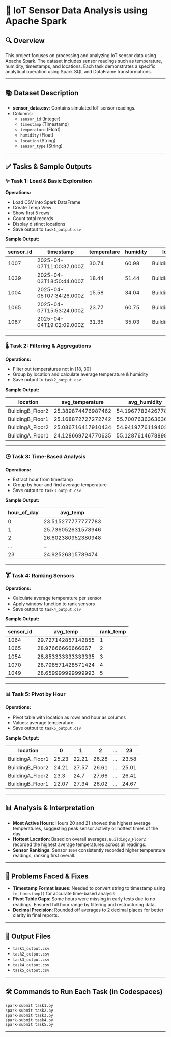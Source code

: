 # 🚀 IoT Sensor Data Analysis using Apache Spark

## 🔍 Overview
This project focuses on processing and analyzing IoT sensor data using Apache Spark. The dataset includes sensor readings such as temperature, humidity, timestamps, and locations. Each task demonstrates a specific analytical operation using Spark SQL and DataFrame transformations.

---

## 📚 Dataset Description
- **sensor_data.csv**: Contains simulated IoT sensor readings.
- Columns:
  - `sensor_id` (Integer)
  - `timestamp` (Timestamp)
  - `temperature` (Float)
  - `humidity` (Float)
  - `location` (String)
  - `sensor_type` (String)

---

## ✅ Tasks & Sample Outputs

### ✨ Task 1: Load & Basic Exploration
**Operations:**
- Load CSV into Spark DataFrame
- Create Temp View
- Show first 5 rows
- Count total records
- Display distinct locations
- Save output to `task1_output.csv`

**Sample Output:**

| sensor_id | timestamp               | temperature | humidity | location          | sensor_type |
|-----------|-------------------------|-------------|----------|-------------------|-------------|
| 1007      | 2025-04-07T11:00:37.000Z| 30.74       | 60.98    | BuildingB_Floor1  | TypeB       |
| 1039      | 2025-04-03T18:50:44.000Z| 18.44       | 51.44    | BuildingA_Floor1  | TypeC       |
| 1004      | 2025-04-05T07:34:26.000Z| 15.58       | 34.04    | BuildingA_Floor1  | TypeC       |
| 1065      | 2025-04-07T15:53:24.000Z| 23.77       | 60.75    | BuildingB_Floor2  | TypeC       |
| 1087      | 2025-04-04T19:02:09.000Z| 31.35       | 35.03    | BuildingB_Floor2  | TypeB       |

---

### 🌡️ Task 2: Filtering & Aggregations
**Operations:**
- Filter out temperatures not in [18, 30]
- Group by location and calculate average temperature & humidity
- Save output to `task2_output.csv`

**Sample Output:**

| location         | avg_temperature       | avg_humidity           |
|------------------|-----------------------|------------------------|
| BuildingB_Floor2 | 25.389874476987462    | 54.19677824267782      |
| BuildingB_Floor1 | 25.168872727272742    | 55.700763636363604     |
| BuildingA_Floor2 | 25.086716417910434    | 54.94197761194029      |
| BuildingA_Floor1 | 24.128669724770635    | 55.12876146788984      |

---

### 🕒 Task 3: Time-Based Analysis
**Operations:**
- Extract hour from timestamp
- Group by hour and find average temperature
- Save output to `task3_output.csv`

**Sample Output:**

| hour_of_day | avg_temp               |
|-------------|------------------------|
| 0           | 23.515277777777783     |
| 1           | 25.736052631578946     |
| 2           | 26.602380952380948     |
| ...         | ...                    |
| 23          | 24.92526315789474      |

---

### 🏋️ Task 4: Ranking Sensors
**Operations:**
- Calculate average temperature per sensor
- Apply window function to rank sensors
- Save output to `task4_output.csv`

**Sample Output:**

| sensor_id | avg_temp              | rank_temp |
|-----------|-----------------------|-----------|
| 1064      | 29.727142857142855    | 1         |
| 1065      | 28.97666666666667     | 2         |
| 1054      | 28.853333333333335    | 3         |
| 1070      | 28.798571428571424    | 4         |
| 1049      | 28.659999999999993    | 5         |

---

### 📊 Task 5: Pivot by Hour
**Operations:**
- Pivot table with location as rows and hour as columns
- Values: average temperature
- Save output to `task5_output.csv`

**Sample Output:**

| location         | 0     | 1     | 2     | ... | 23    |
|------------------|-------|-------|-------|-----|--------|
| BuildingA_Floor1 | 25.23 | 22.21 | 26.28 | ... | 23.58 |
| BuildingB_Floor2 | 24.21 | 27.57 | 26.61 | ... | 25.01 |
| BuildingA_Floor2 | 23.3  | 24.7  | 27.66 | ... | 26.41 |
| BuildingB_Floor1 | 22.07 | 27.34 | 26.02 | ... | 24.67 |

---

## 📊 Analysis & Interpretation
- **Most Active Hours**: Hours 20 and 21 showed the highest average temperatures, suggesting peak sensor activity or hottest times of the day.
- **Hottest Location**: Based on overall averages, `BuildingB_Floor2` recorded the highest average temperatures across all readings.
- **Sensor Rankings**: Sensor `1064` consistently recorded higher temperature readings, ranking first overall.

---

## 🚫 Problems Faced & Fixes
- **Timestamp Format Issues**: Needed to convert string to timestamp using `to_timestamp()` for accurate time-based analysis.
- **Pivot Table Gaps**: Some hours were missing in early tests due to no readings. Ensured full hour range by filtering and restructuring data.
- **Decimal Precision**: Rounded off averages to 2 decimal places for better clarity in final reports.

---

## 📂 Output Files
- `task1_output.csv`
- `task2_output.csv`
- `task3_output.csv`
- `task4_output.csv`
- `task5_output.csv`

---

## 🛠️ Commands to Run Each Task (in Codespaces)
```bash
spark-submit task1.py
spark-submit task2.py
spark-submit task3.py
spark-submit task4.py
spark-submit task5.py
```
---


